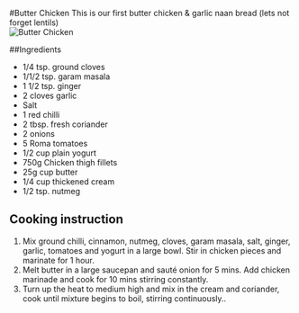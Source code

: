 #Butter Chicken
This is  our first butter chicken & garlic naan bread (lets not forget lentils)  
![Butter Chicken](images/butter-chicken.jpg)

##Ingredients 
- 1/4 tsp. ground cloves
- 1/1/2 tsp. garam masala
- 1 1/2 tsp. ginger
- 2 cloves garlic
- Salt
- 1 red chilli
- 2 tbsp. fresh coriander
- 2 onions
- 5 Roma tomatoes
- 1/2 cup plain yogurt
- 750g Chicken thigh fillets
- 25g cup butter
- 1/4 cup thickened cream
- 1/2 tsp. nutmeg

## Cooking instruction
1. Mix ground chilli, cinnamon, nutmeg, cloves, garam masala, salt, ginger, garlic, tomatoes and yogurt in a large bowl. Stir in chicken pieces and marinate for 1 hour.
1. Melt butter in a large saucepan and sauté onion for 5 mins. Add chicken marinade and cook for 10 mins stirring constantly.  
1. Turn up the heat to medium high and mix in the cream and coriander, cook until mixture begins to boil, stirring continuously..


